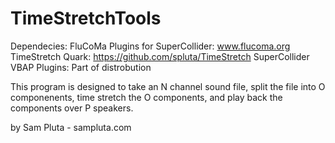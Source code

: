 # TimeStretchTools

Dependecies: FluCoMa Plugins for SuperCollider: www.flucoma.org
TimeStretch Quark: https://github.com/spluta/TimeStretch
SuperCollider VBAP Plugins: Part of distrobution

This program is designed to take an N channel sound file, split the file into O componenents, time stretch the O components, and play back the components over P speakers.


by Sam Pluta - sampluta.com
